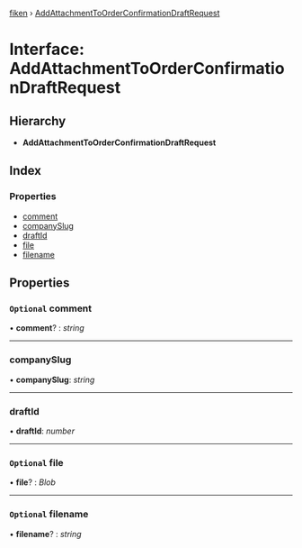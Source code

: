 [fiken](../README.md) › [AddAttachmentToOrderConfirmationDraftRequest](addattachmenttoorderconfirmationdraftrequest.md)

# Interface: AddAttachmentToOrderConfirmationDraftRequest

## Hierarchy

* **AddAttachmentToOrderConfirmationDraftRequest**

## Index

### Properties

* [comment](addattachmenttoorderconfirmationdraftrequest.md#optional-comment)
* [companySlug](addattachmenttoorderconfirmationdraftrequest.md#companyslug)
* [draftId](addattachmenttoorderconfirmationdraftrequest.md#draftid)
* [file](addattachmenttoorderconfirmationdraftrequest.md#optional-file)
* [filename](addattachmenttoorderconfirmationdraftrequest.md#optional-filename)

## Properties

### `Optional` comment

• **comment**? : *string*

___

###  companySlug

• **companySlug**: *string*

___

###  draftId

• **draftId**: *number*

___

### `Optional` file

• **file**? : *Blob*

___

### `Optional` filename

• **filename**? : *string*
